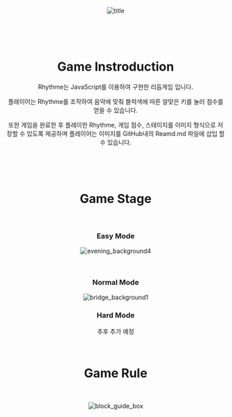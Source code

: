 <div align='center'>
  
![title](https://github.com/choi-hyk/RhythmE/assets/127075917/6a311286-87b6-4e84-9795-7b5c568b58d6)


<br/><br/><br/>



# Game Instroduction

Rhythme는 JavaScript를 이용하여 구현한 리듬게임 입니다. 

플레이어는 Rhythme를 조작하여 음악에 맞춰 블럭색에 따른 알맞은 키를 눌러 점수를 얻을 수 있습니다. 

또한 게임을 완료한 후 플레이한 Rhythme, 게임 점수, 스테이지를 이미지 형식으로 저장할 수 있도록 제공하며 플레이어는 이미지를 GitHub내의 Reamd.md 파일에 삽입 할 수 있습니다.

<br/><br/><br/>

# Game Stage

<br/>

### Easy Mode

![evening_background4](https://github.com/choi-hyk/RhythmE/assets/127075917/b6a832ce-0eb3-4354-82ef-6e85de9ff651)

<br/>

### Normal Mode

![bridge_background1](https://github.com/choi-hyk/RhythmE/assets/127075917/8a528cd7-3288-4063-946c-ce90c2f37911)

### Hard Mode

추후 추가 예정

<br/>

# Game Rule

<br/>

![block_guide_box](https://github.com/choi-hyk/RhythmE/assets/127075917/9161bfbc-a76a-4bff-93d8-34c0589c6b39)


</div>
